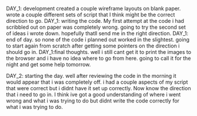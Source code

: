 DAY_1: development created a couple wireframe layouts on blank paper. wrote a couple different sets of script that I think might be the correct direction to go.
DAY_1: writing the code. My first attempt at the code i had scribbled out on paper was completely wrong. going to try the second set of ideas i wrote down. hopefully thatll send me in the right direction.
DAY_1: end of day. so none of the code i planned out worked in the slightest. going to start again from scratch after getting some pointers on the direction i should go in.
DAY_1:final thoughts. well i still cant get it to print the images to the browser and i have no idea where to go from here. going to call it for the night and get some help tomorrow.

DAY_2: starting the day. well after reviewing the code in the morning it would appear that i was completely off. i had a couple aspects of my script that were correct but i didnt have it set up correctly. Now know the direction that i need to go in. I think ive got a good understanding of where i went wrong and what i was trying to do but didnt write the code correctly for what i was trying to do.
